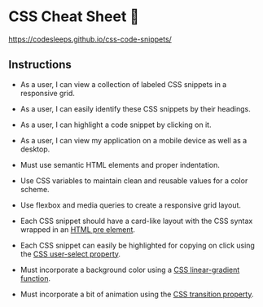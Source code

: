 # CSS Cheat Sheet 🦾

https://codesleeps.github.io/css-code-snippets/

## Instructions

* As a user, I can view a collection of labeled CSS snippets in a responsive grid.

* As a user, I can easily identify these CSS snippets by their headings.

* As a user, I can highlight a code snippet by clicking on it.

* As a user, I can view my application on a mobile device as well as a desktop.

* Must use semantic HTML elements and proper indentation.
 
* Use CSS variables to maintain clean and reusable values for a color scheme.
 
* Use flexbox and media queries to create a responsive grid layout.
 
* Each CSS snippet should have a card-like layout with the CSS syntax wrapped in an [HTML pre element](https://developer.mozilla.org/en-US/docs/Web/HTML/Element/pre).
 
* Each CSS snippet can easily be highlighted for copying on click using the [CSS user-select property](https://developer.mozilla.org/en-US/docs/Web/CSS/user-select).

* Must incorporate a background color using a [CSS linear-gradient function](https://developer.mozilla.org/en-US/docs/Web/CSS/linear-gradient).

* Must incorporate a bit of animation using the [CSS transition property](https://developer.mozilla.org/en-US/docs/Web/CSS/transition).








